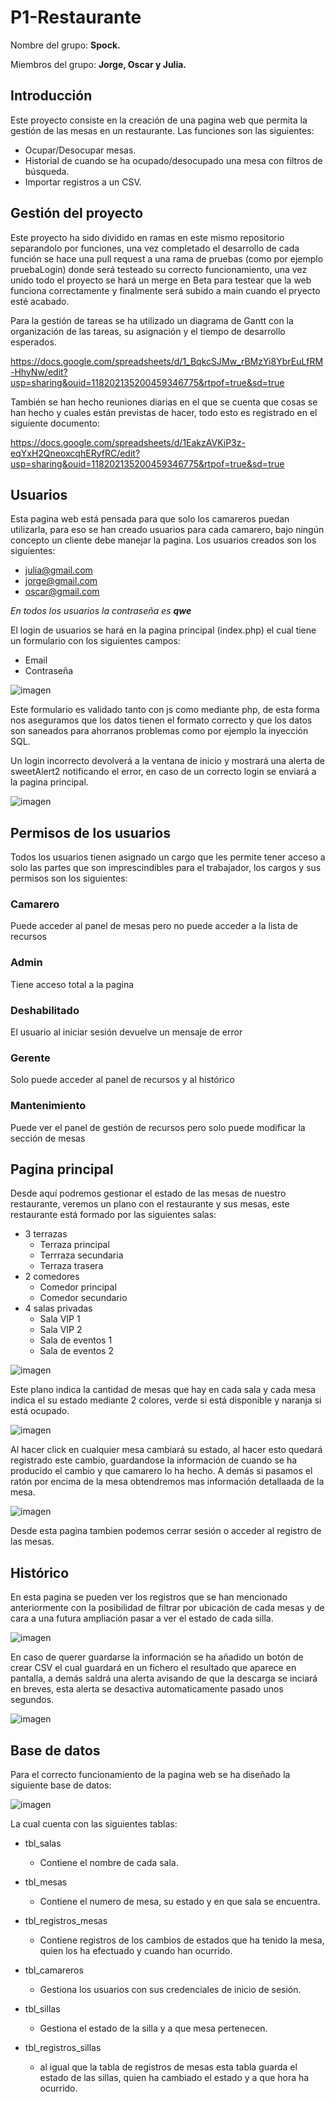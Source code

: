 # P1-Restaurante
Nombre del grupo: **Spock.**

Miembros del grupo: **Jorge, Oscar y Julia.**

## Introducción
Este proyecto consiste en la creación de una pagina web que permita la gestión de las mesas en un restaurante.
Las funciones son las siguientes:
+ Ocupar/Desocupar mesas.
+ Historial de cuando se ha ocupado/desocupado una mesa con filtros de búsqueda.
+ Importar registros a un CSV.

## Gestión del proyecto
Este proyecto ha sido dividido en ramas en este mismo repositorio separandolo por funciones, una vez completado el desarrollo de cada función se hace una pull request a una rama de pruebas (como por ejemplo pruebaLogin) donde será testeado su correcto funcionamiento, una vez unido todo el proyecto se hará un merge en Beta para testear que la web funciona correctamente y finalmente será subido a main cuando el pryecto esté acabado.

Para la gestión de tareas se ha utilizado un diagrama de Gantt con la organización de las tareas, su asignación y el tiempo de desarrollo esperados.

https://docs.google.com/spreadsheets/d/1_BqkcSJMw_rBMzYi8YbrEuLfRM-HhyNw/edit?usp=sharing&ouid=118202135200459346775&rtpof=true&sd=true

También se han hecho reuniones diarias en el que se cuenta que cosas se han hecho y cuales están previstas de hacer, todo esto es registrado en el siguiente documento:

https://docs.google.com/spreadsheets/d/1EakzAVKiP3z-eqYxH2QneoxcqhERyfRC/edit?usp=sharing&ouid=118202135200459346775&rtpof=true&sd=true

## Usuarios

Esta pagina web está pensada para que solo los camareros puedan utilizarla, para eso se han creado usuarios para cada camarero, bajo ningún concepto un cliente debe manejar la pagina.
Los usuarios creados son los siguientes:
+ julia@gmail.com
+ jorge@gmail.com
+ oscar@gmail.com

*En todos los usuarios la contraseña es **qwe***

El login de usuarios se hará en la pagina principal (index.php) el cual tiene un formulario con los siguientes campos:

+ Email
+ Contraseña

![imagen](https://github.com/JorgeAlcaldeG/P1-Restaurante/assets/91189374/ae21affc-1337-44ee-9c6f-4623ccb8946b)

Este formulario es validado tanto con js como mediante php, de esta forma nos aseguramos que los datos tienen el formato correcto y que los datos son saneados para ahorranos problemas como por ejemplo la inyección SQL.

Un login incorrecto devolverá a la ventana de inicio y mostrará una alerta de sweetAlert2 notificando el error, en caso de un correcto login se enviará a la pagina principal.

![imagen](https://github.com/JorgeAlcaldeG/P1-Restaurante/assets/91189374/be88e755-c759-40a4-8c75-64fac6467eec)

## Permisos de los usuarios
Todos los usuarios tienen asignado un cargo que les permite tener acceso a solo las partes que son imprescindibles para el trabajador, los cargos y sus permisos son los siguientes:

### Camarero
Puede acceder al panel de mesas pero no puede acceder a la lista de recursos
### Admin
Tiene acceso total a la pagina
### Deshabilitado
El usuario al iniciar sesión devuelve un mensaje de error
### Gerente
Solo puede acceder al panel de recursos y al histórico
### Mantenimiento
Puede ver el panel de gestión de recursos pero solo puede modificar la sección de mesas

## Pagina principal

Desde aquí podremos gestionar el estado de las mesas de nuestro restaurante, veremos un plano con el restaurante y sus mesas, este restaurante está formado por las siguientes salas:


* 3 terrazas
  - Terraza principal
  - Terrraza secundaria
  - Terraza trasera
* 2 comedores
  - Comedor principal
  - Comedor secundario
* 4 salas privadas
  - Sala VIP 1
  - Sala VIP 2
  - Sala de eventos 1
  - Sala de eventos 2
    
![imagen](https://github.com/JorgeAlcaldeG/P1-Restaurante/assets/91189374/42a73f9a-0b09-4e36-ab3e-ef724cc1c988)

Este plano indica la cantidad de mesas que hay en cada sala y cada mesa indica el su estado mediante 2 colores, verde si está disponible y naranja si está ocupado.

![imagen](https://github.com/JorgeAlcaldeG/P1-Restaurante/assets/91189374/0d329298-0de8-40cd-b079-e02c004d811f)

Al hacer click en cualquier mesa cambiará su estado, al hacer esto quedará registrado este cambio, guardandose la información de cuando se ha producido el cambio y que camarero lo ha hecho. A demás si pasamos el ratón por encima de la mesa obtendremos mas información detallaada de la mesa.

![imagen](https://github.com/JorgeAlcaldeG/P1-Restaurante/assets/91189374/90459af4-61c7-4b6d-acdd-e198f878ff3b)

Desde esta pagina tambien podemos cerrar sesión o acceder al registro de las mesas.

## Histórico

En esta pagina se pueden ver los registros que se han mencionado anteriormente con la posibilidad de filtrar por ubicación de cada mesas y de cara a una futura ampliación pasar a ver el estado de cada silla.

![imagen](https://github.com/JorgeAlcaldeG/P1-Restaurante/assets/91189374/071b98bd-23ba-4318-ab03-638cab6f83b9)

En caso de querer guardarse la información se ha añadido un botón de crear CSV el cual guardará en un fichero el resultado que aparece en pantalla, a demás saldrá una alerta avisando de que la descarga se inciará en breves, esta alerta se desactiva automaticamente pasado unos segundos.

![imagen](https://github.com/JorgeAlcaldeG/P1-Restaurante/assets/91189374/6c272ac7-cd81-43be-93fe-1fb9a0a88923)

## Base de datos

Para el correcto funcionamiento de la pagina web se ha diseñado la siguiente base de datos:

![imagen](https://github.com/JorgeAlcaldeG/P1-Restaurante/assets/91189374/d1d358d8-740f-43ec-ad88-7c896fe03934)


La cual cuenta con las siguientes tablas:
+ tbl_salas
  - Contiene el nombre de cada sala.
+ tbl_mesas
  - Contiene el numero de mesa, su estado y en que sala se encuentra.
+ tbl_registros_mesas
  - Contiene registros de los cambios de estados que ha tenido la mesa, quien los ha efectuado y cuando han ocurrido.
+ tbl_camareros
  - Gestiona los usuarios con sus credenciales de inicio de sesión.



+ tbl_sillas
  - Gestiona el estado de la silla y a que mesa pertenecen.
+ tbl_registros_sillas
  - al igual que la tabla de registros de mesas esta tabla guarda el estado de las sillas, quien ha cambiado el estado y a que hora ha ocurrido.

